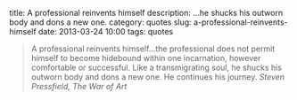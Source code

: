 title: A professional reinvents himself
description: …he shucks his outworn body and dons a new one.
category: quotes
slug: a-professional-reinvents-himself
date: 2013-03-24 10:00
tags: quotes

> A professional reinvents himself…the professional does not permit himself to become hidebound within one incarnation, however comfortable or successful. Like a transmigrating soul, he shucks his outworn body and dons a new one. He continues his journey. <cite>Steven Pressfield, The War of Art</cite>
